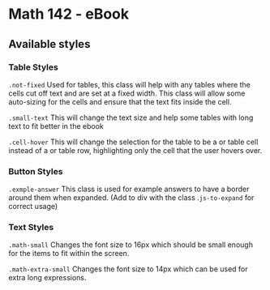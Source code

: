 # Math 142 - eBook 


## Available styles

### Table Styles 

`.not-fixed`
Used for tables, this class will help with any tables where the cells cut off text and are set at a fixed width. This class will allow some auto-sizing for the cells and ensure that the text fits inside the cell.

`.small-text`
This will change the text size and help some tables with long text to fit better in the ebook

`.cell-hover`
This will change the selection for the table to be a <td> or table cell instead of a <tr> or table row, highlighting only the cell that the user hovers over.

### Button Styles

`.exmple-answer`
This class is used for example answers to have a border around them when expanded. (Add to div with the class .`js-to-expand` for correct usage)

### Text Styles 

`.math-small`
Changes the font size to 16px which should be small enough for the items to fit within the screen.

`.math-extra-small`
Changes the font size to 14px which can be used for extra long expressions.